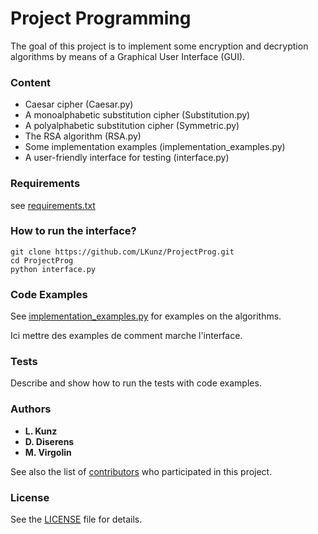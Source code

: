 # Project Programming

The goal of this project is to implement some encryption and decryption algorithms by means of a Graphical User Interface (GUI).

### Content
* Caesar cipher (Caesar.py)
* A monoalphabetic substitution cipher (Substitution.py)
* A polyalphabetic substitution cipher (Symmetric.py)
* The RSA algorithm (RSA.py)
* Some implementation examples (implementation_examples.py)
* A user-friendly interface for testing (interface.py)

### Requirements
see [requirements.txt](requirements.txt)

### How to run the interface?
```
git clone https://github.com/LKunz/ProjectProg.git
cd ProjectProg
python interface.py
```

### Code Examples
See [implementation_examples.py](implementation_examples.py) for examples on the algorithms.

Ici mettre des examples de comment marche l'interface.

### Tests
Describe and show how to run the tests with code examples.

### Authors

* **L. Kunz**
* **D. Diserens**
* **M. Virgolin**

See also the list of [contributors](https://github.com/LKunz/ProjectProg/contributors) who participated in this project.

### License

See the [LICENSE](LICENSE) file for details.
